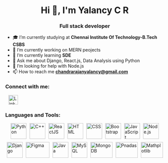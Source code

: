 <h1 align="center">Hi 👋, I'm Yalancy C R</h1>
<h3 align="center">Full stack developer</h3>

<!-- <p align="left"> <img src="https://komarev.com/ghpvc/?username=Yalancy0901&label=Profile%20views&color=%23d397ff&style=flat" alt="Yalancy0901" /> </p> -->

- 🎓 I’m currently studying at **Chennai Institute Of Technology-B.Tech CSBS**
- 🔭 I’m currently working on MERN peojects
- 🌱 I’m currently learning **SDE**
- 💬 Ask me about Django, React.js, Data Analysis using Python
- 🤔 I’m looking for help with Node.js
- 📫 How to reach me **chandrarajanyalancy@gmail.com**

<h3 align="left">Connect with me:</h3>
<p align="left">
<a href="https://www.linkedin.com/in/yalancy/" target="_blank">
  <img align="center" src="https://raw.githubusercontent.com/rahuldkjain/github-profile-readme-generator/master/src/images/icons/Social/linked-in-alt.svg" alt="LinkedIn - Yalancy Chandrarjan" height="30" width="30" hspace="10" /></a>
</p>
<h3 align="left">Languages and Tools:</h3>
<td align="center">
  <div style="display: flex; flex-wrap: wrap; justify-content: center; gap: 10px;">
    <img width="50" height="50" src="https://www.python.org/static/opengraph-icon-200x200.png" alt="Python">
    <img width="50" height="50" src="https://upload.wikimedia.org/wikipedia/commons/thumb/1/18/ISO_C%2B%2B_Logo.svg/800px-ISO_C%2B%2B_Logo.svg.png" alt="C++">
    <img width="50" height="50" src="https://cdn.icon-icons.com/icons2/2415/PNG/512/react_original_logo_icon_146374.png" alt="ReactJS">
    <img width="50" height="50" src="https://www.w3.org/html/logo/downloads/HTML5_Logo_512.png" alt="HTML">
    <img width="50" height="50" src="https://upload.wikimedia.org/wikipedia/commons/thumb/d/d5/CSS3_logo_and_wordmark.svg/640px-CSS3_logo_and_wordmark.svg.png" alt="CSS">
    <img width="50" height="50" src="https://upload.wikimedia.org/wikipedia/commons/thumb/b/b2/Bootstrap_logo.svg/1024px-Bootstrap_logo.svg.png" alt="Bootstrap">
    <img width="50" height="50" src="https://cdn.iconscout.com/icon/free/png-512/javascript-2752148-2284965.png" alt="JavaScript">
    <img width="50" height="50" src="https://cdn.icon-icons.com/icons2/2107/PNG/512/file_type_node_icon_130301.png" alt="Node.js">
    <img width="50" height="50" src="https://www.djangoproject.com/m/img/logos/django-logo-positive.png" alt="Django">
    <img width="75" height="50" src="https://img.uxcel.com/tags/figma-1698087967030-2x.jpg" alt="Figma">
    <img width="50" height="50" src="https://www.vectorlogo.zone/logos/java/java-icon.svg" alt="Java">
    <img width="50" height="50" src="https://encrypted-tbn0.gstatic.com/images?q=tbn:ANd9GcSWlGLH72Yh7sPDvzsPSw-xD4Nl7eOwjTXOpXwZIgOFMA&s" alt="MySQL">
    <img width="70" height="50" src="https://upload.wikimedia.org/wikipedia/commons/thumb/9/93/MongoDB_Logo.svg/2560px-MongoDB_Logo.svg.png" alt="MongoDB">
    <img width="70" height="50" src="https://upload.wikimedia.org/wikipedia/commons/thumb/e/ed/Pandas_logo.svg/1920px-Pandas_logo.svg.png" alt="Pnadas">
    <img width="70" height="50" src="https://upload.wikimedia.org/wikipedia/commons/0/01/Created_with_Matplotlib-logo.svg" alt="Mathplotlib">
  </div>
</td>
